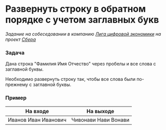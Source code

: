 #  Развернуть строку в обратном порядке с учетом заглавных букв

_Задание на собеседовании в компанию [Лига цифровой экономики](https://digitalleague.ru/) на проект [Сбера](http://www.sberbank.ru)_

### Задача

Дана строка "Фамилия Имя Отчество" через пробелы и все слова с заглавной буквы.

Необходимо развернуть строку так, чтобы все слова были по-прежнему с заглавной буквы.

### Пример

| На входе   | На выходе |
|------------|-----------|
| Иванов Иван Иванович | Чивонави Нави Вонави |
